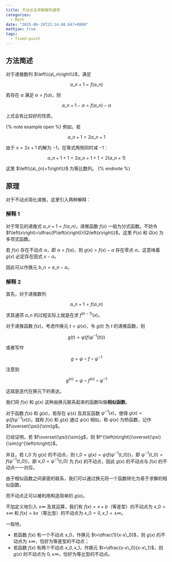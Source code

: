 ```yaml
---
title: 不动点法求解数列通项
categories:
  - Math
date: "2025-06-19T23:14:48.647+0800"
mathjax: true
tags:
  - fixed-point
---
```


## 方法简述

对于递推数列 $\left\\{a\_n\right\\}$，满足

$$
a\_{n+1}=f\left(a\_n\right)
$$

若存在 $\alpha$ 满足 $\alpha=f\left(\alpha\right)$，则

$$
a\_{n+1}-\alpha=f\left(a\_n\right)-\alpha
$$

上式会有比较好的性质。

{% note example open %}
例如，若

$$
a\_{n+1}=2a\_{n}+1
$$

由于 $x=2x+1$ 的解为 $-1$，在等式两侧同时减 $-1$：

$$
a\_{n+1}+1=2a\_{n}+1+1=2\left(a\_{n}+1\right)
$$

这里 $\left\\{a\_{n}+1\right\\}$ 为等比数列。
{% endnote %}

## 原理

对于不动点简化递推，这里引入两种解释：

### 解释 1

对于常见的递推式 $a\_{n+1}=f\left(a\_n\right)$，递推函数 $f\left(x\right)$ 一般为分式函数。不妨令 $f\left(x\right)=\dfrac{P\left(x\right)}{Q\left(x\right)}$，这里 $P\left(x\right)$ 和 $Q\left(x\right)$ 为多项式函数。

若 $f\left(x\right)$ 存在不动点 $\alpha$，即 $\alpha=f\left(\alpha\right)$，则 $g\left(x\right)=f\left(x\right)-\alpha$ 存在零点 $\alpha$，这意味着 $g\left(x\right)$ 必定存在因式 $x-\alpha$。

因此可以作换元 $b\_n=a\_n-\alpha$。

### 解释 2

首先，对于递推数列

$$
a\_{n+1}=f\left(a\_n\right)
$$

求其通项 $a\_n$ 的过程实际上就是在求 $f^{\left(n-1\right)}\left(x\right)$。

对于递推函数 $f\left(x\right)$，考虑作换元 $t=\psi\left(x\right)$，令 $g\left(t\right)$ 为 $t$ 的递推函数，则

$$
g\left(t\right)=\psi\left(f\left(\psi^{-1}\left(t\right)\right)\right)
$$

或者写作

$$
g=\psi\circ f\circ\psi^{-1}
$$

注意到

$$
g^{\left(n\right)}=\psi\circ f^{\left(n\right)}\circ\psi^{-1}
$$

这就是迭代在换元下的表达。

我们将 $f\left(x\right)$ 和 $g\left(x\right)$ 这种由换元联系起来的函数叫做**相似函数**。

对于函数 $f\left(x\right)$ 和 $g\left(x\right)$，若存在 $\psi\left(x\right)$ 及其反函数 $\psi^{-1}\left(x\right)$，使得 $g\left(x\right)=\psi\left(f\left(\psi^{-1}\left(x\right)\right)\right)$，就称 $f\left(x\right)$ 和 $g\left(x\right)$ 通过 $\psi\left(x\right)$ 相似，称 $\psi\left(x\right)$ 为桥函数，记作 $f\overset{\psi}{\sim}g$。

已经证明，若 $f\overset{\psi}{\sim}g$，则 $f^{\left(n\right)}\overset{\psi}{\sim}g^{\left(n\right)}$。

并且，若 $t\_0$ 为 $g\left(x\right)$ 的不动点，则 $t\_0=g\left(x\right)=\psi\left(f\left(\psi^{-1}\left(t\_0\right)\right)\right)$，即 $\psi^{-1}\left(t\_0\right)=f\left(\psi^{-1}\left(t\_0\right)\right)$，即 $x\_0=\psi^{-1}\left(t\_0\right)$ 为 $f\left(x\right)$ 的不动点，因此 $g\left(x\right)$ 的不动点与 $f\left(x\right)$ 的不动点一一对应。

由于相似函数之间紧密的联系，我们可以通过换元将一个函数转化为易于求解的相似函数。

而不动点正可以被利用构造简单的 $g\left(x\right)$。

不加定义地引入 $\pm\infty$ 及其运算，我们有 $f\left(x\right)=x+b$（等差型）的不动点为 $x\_0=\pm\infty$ 和 $f\left(x\right)=kx$（等比型）的不动点为 $x\_0=0,x\_1=\pm\infty$。

一般地，

+ 若函数 $f\left(x\right)$ 有一个不动点 $x\_0$，作换元 $t=\dfrac{1}{x-x\_0}$，则 $g\left(x\right)$ 的不动点为 $\pm\infty$，恰好为等差型的不动点；
+ 若函数 $f\left(x\right)$ 有两个不动点 $x\_0,x\_1$，作换元 $t=\dfrac{x-x\_0}{x-x\_1}$，则 $g\left(x\right)$ 的不动点为 $0,\pm\infty$，恰好为等比型的不动点。
